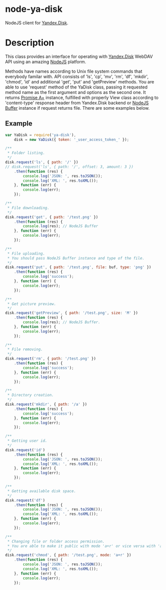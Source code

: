 node-ya-disk
=======

NodeJS client for <a href="http://api.yandex.ru/disk/">Yandex.Disk</a>.

Description
============

This class provides an interface for operating with <a href="http://api.yandex.ru/disk/">Yandex.Disk</a> WebDAV API
using an amazing <a href="http://nodejs.org/">NodeJS</a> platform.

Methods have names according to Unix file system commands that everybody familar with.
API consists of 'ls', 'cp', 'mv', 'rm', 'df', 'mkdir', 'chmod', 'id' and additional 'get', 'put' and 'getPreview' methods.
You are able to use 'request' method of the YaDisk class, passing it requested method name as the first argument
and options as the second one.
It returns <a href="https://github.com/dfilatov/vow">Promise A+</a> instance, fulfilled with properly View class
according to 'content-type' response header from Yandex.Disk backend or <a href="http://nodejs.org/api/buffer.html">NodeJS Buffer</a> instance if request returns file.
There are some examples below.

Example
------------
```javascript
var YaDisk = require('ya-disk'),
    disk = new YaDisk({ token: '_user_access_token_' });

/**
 * Folder listing.
 */
disk.request('ls', { path: '/' })
// disk.request('ls', { path: '/', offset: 3, amount: 3 })
    .then(function (res) {
        console.log('JSON: ', res.toJSON());
        console.log('XML: ', res.toXML());
    }, function (err) {
        console.log(err);
    });

/**
 * File downloading.
 */
disk.request('get', { path: '/test.png' })
    .then(function (res) {
        console.log(res); // NodeJS Buffer
    }, function (err) {
        console.log(err);
    });

/**
 * File uploading.
 * You should pass NodeJS Buffer instance and type of the file.
 */
disk.request('put', { path: '/test.png', file: buf, type: 'png' })
    .then(function (res) {
        console.log('success');
    }, function (err) {
        console.log(err);
    });

/**
 * Get picture preview.
 */
disk.request('getPreview', { path: '/test.png', size: 'M' })
    .then(function (res) {
        console.log(res); // NodeJS Buffer.
    }, function (err) {
        console.log(err);
    });

/**
 * File removing.
 */
disk.request('rm', { path: '/test.png' })
    .then(function (res) {
        console.log('success');
    }, function (err) {
        console.log(err);
    });

/**
 * Directory creation.
 */
disk.request('mkdir', { path: '/a' })
    .then(function (res) {
        console.log('success');
    }, function (err) {
        console.log(err);
    });

/**
 * Getting user id.
 */
disk.request('id')
    .then(function (res) {
        console.log('JSON: ', res.toJSON());
        console.log('XML: ', res.toXML());
    }, function (err) {
        console.log(err);
    });

/**
 * Getting available disk space.
 */
disk.request('df')
    .then(function (res) {
        console.log('JSON: ', res.toJSON());
        console.log('XML: ', res.toXML());
    }, function (err) {
        console.log(err);
    });

/**
 * Changing file or folder access permission.
 * You are able to make it public with mode 'a+r' or vice versa with 'a-r'.
 */
disk.request('chmod', { path: '/test.png', mode: 'a+r' })
    .then(function (res) {
        console.log('JSON: ', res.toJSON());
        console.log('XML: ', res.toXML());
    }, function (err) {
        console.log(err);
    });

```
